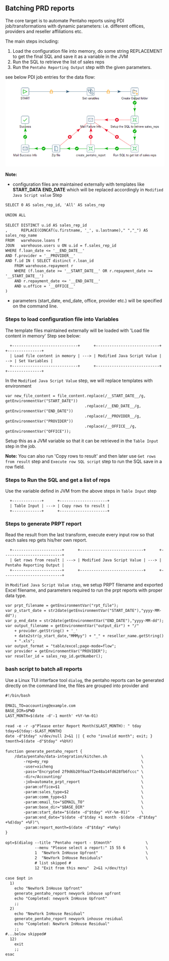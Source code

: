 ## Batching PRD reports ##

The core target is to automate Pentaho reports using PDI job/transformations
with dynamic parameters: i.e. different offices, providers and reseller
affiliations etc.

The main steps including:
1. Load the configuration file into memory, do some string REPLACEMENT to get
   the final SQL and save it as a variable in the JVM
2. Run the SQL to retrieve the list of sales reps
3. Run the `Pentaho Reporting Output` step with the given parameters.

see below PDI job entries for the data flow:
![PDI job entries](images/pentaho_automate_prpt.jpg)

**Note:**

+ configuration files are maintained externally with templates like __START_DATA__
__END_DATE__ which will be replaced accordingly in `Modified Java Script value` Step
```
SELECT 0 AS sales_rep_id, 'All' AS sales_rep

UNION ALL

SELECT DISTINCT u.id AS sales_rep_id
,      REPLACE(CONCAT(u.firstname, '_', u.lastname)," ","_") AS sales_rep_name
FROM   warehouse.loans f
JOUN   warehouse.users u ON u.id = f.sales_rep_id
WHERE f.loan_date <= '__END_DATE__'
AND f.provider = '__PROVIDER__'
AND f.id IN ( SELECT distinct r.loan_id
    FROM warehouse.repayment r 
    WHERE (f.loan_date >= '__START_DATE__' OR r.repayment_date >= '__START_DATE__')
    AND r.repayment_date <= '__END_DATE__' 
    AND u.office = '__OFFICE__'
)
```

+ parameters (start_date, end_date, office, provider etc.) will be specified on the
  command line.


### Steps to load configuration file into Variables ###
The template files maintained externally will be loaded with 'Load file content in memory' Step
see below:

```
  +-----------------------------+      +----------------------------+     +---------------+
  | Load file content in memory | ---> | Modified Java Script Value | --> | Set Variables |
  +-----------------------------+      +----------------------------+     +---------------+
```

In the `Modified Java Script Value` step, we will replace templates with environment

```
var new_file_content = file_content.replace(/__START_DATE__/g, getEnvironmentVar("START_DATE"))
                                   .replace(/__END_DATE__/g, getEnvironmentVar("END_DATE"))  
                                   .replace(/__PROVIDER__/g, getEnvironmentVar("PROVIDER"))
                                   .replace(/__OFFICE__/g, getEnvironmentVar("OFFICE"));
```

Setup this as a JVM variable so that it can be retrieved in the `Table Input` step in the job.

**Note:** You can also run 'Copy rows to result' and then later use `Get rows from result` step and 
`Execute row SQL script` step to run the SQL save in a row field.

### Steps to Run the SQL and get a list of reps ###
Use the variable defind in JVM from the above steps in `Table Input` step

```
  +-------------+      +---------------------+
  | Table Input | ---> | Copy rows to result |
  +-------------+      +---------------------+
```

### Steps to generate PRPT report ###
Read the result from the last transform, execute every input row so that each sales rep gets
his/her own report. 
```
  +----------------------+      +----------------------------+      +--------------------------+
  | Get rows from result | ---> | Modified Java Script Value | ---> | Pentaho Reporting Output |
  +----------------------+      +----------------------------+      +--------------------------+
```

in `Modified Java Script Value step`, we setup PRPT filename and exported Excel filename, 
and parameters required to run the prpt reports with proper data type.

```
var prpt_filename = getEnvironmentVar("rpt_file");
var p_start_date = str2date(getEnvironmentVar("START_DATE"),"yyyy-MM-dd");
var p_end_date = str2date(getEnvironmentVar("END_DATE"),"yyyy-MM-dd");
var output_filename = getEnvironmentVar("output_dir") + "/" 
    + provider.getString() + '_'
    + date2str(p_start_date,"MMMyy") + "_" + reseller_name.getString()
    + ".xls";
var output_format = "table/excel;page-mode=flow";
var provider = getEnvironmentVar("PROVIDER");
var reseller_id = sales_rep_id.getNumber();
```

### bash script to batch all reports ###
Use a Linux TUI interface tool `dialog`, the pentaho reports can be generated
directly on the command line, the files are grouped into provider and

```
#!/bin/bash

EMAIL_TO=accounting@example.com
BASE_DIR=$PWD
LAST_MONTH=$(date -d'-1 month' +%Y-%m-01)

read -e -r -p"Please enter Report Month($LAST_MONTH): " tday
tday=${tday:-$LAST_MONTH}
date -d"$tday" >/dev/null 2>&1 || { echo "invalid month"; exit; }
tmonth=$(date -d"$tday" +%b%Y)

function generate_pentaho_report {
    /data/pentaho/data-integration/kitchen.sh               \
        -rep=my_rep                                         \
        -user=xicheng                                       \
        -pass="Encrypted 2f9d6b20f6aa7f2e48a14fd628fb6fccc" \
        -dir=/Accounting/                                   \
        -job=automate_prpt_report                           \
        -param:office=$1                                    \
        -param:sales_type=$2                                \
        -param:comm_type=$3                                 \
        -param:email_to="$EMAIL_TO"                         \
        -param:base_dir="$BASE_DIR"                         \
        -param:start_date="$(date -d"$tday" +%Y-%m-01)"     \
        -param:end_date="$(date -d"$tday +1 month -$(date -d"$tday" +%d)day" +%F)"\
        -param:report_month=$(date -d"$tday" +%m%y)
}

opt=$(dialog --title "Pentaho report - $tmonth"               \
             --menu "Please select a report:" 15 55 6         \
             1  "NewYork InHouse Upfront"                     \
             2  "NewYork InHouse Residuals"                   \
             # list skipped #
             12 "Exit from this menu"  2>&1 >/dev/tty)
             
case $opt in
  1)
    echo "NewYork InHouse Upfront"
    generate_pentaho_report newyork inhouse upfront
    echo "Completed: newyork InHouse Upfront"
    ;;
  2)
    echo "NewYork InHouse Residual"
    generate_pentaho_report newyork inhouse residual
    echo "Completed: NewYork InHouse Residual"
    ;;
#...below skipped#
  12)
    exit
    ;;
esac
```




